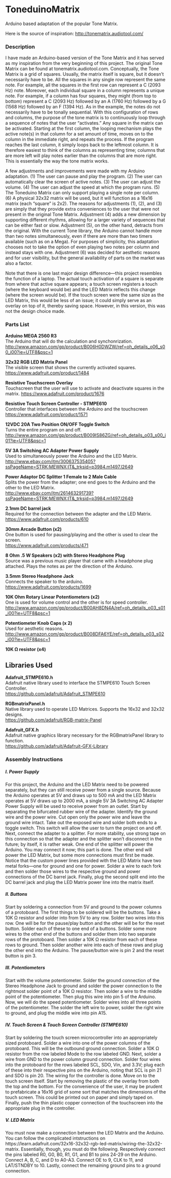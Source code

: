 <h1>ToneduinoMatrix</h1>

Arduino based adaptation of the popular Tone Matrix.

Here is the source of inspiration: http://tonematrix.audiotool.com/

<h3>Description</h3>

I have made an Arduino-based version of the Tone Matrix and it has served as my inspiration from the very beginning of this project. The original Tone Matrix can be found at tonematrix.audiotool.com. Conceptually, the Tone Matrix is a grid of squares. Usually, the matrix itself is square, but it doesn’t necessarily have to be. All the squares in any single row represent the same note. For example, all the squares in the first row can represent a C (2093 Hz) note. Moreover, each individual square in a column represents a unique note. For example, if a column has four squares, they might (from top to bottom) represent a C (2093 Hz) followed by an A (1760 Hz) followed by a G (1568 Hz) followed by an F (1394 Hz). As in the example, the notes do not necessarily have to be tonally sequential. With this configuration of rows and columns, the purpose of the tone matrix is to continuously loop through a sequence of notes that the user “activates.” Any square in the matrix can be activated. Starting at the first column, the looping mechanism plays the active note(s) in that column for a set amount of time, moves on to the column in the immediate right, and repeats the process. If the program reaches the last column, it simply loops back to the leftmost column. It is therefore easiest to think of the columns as representing time; columns that are more left will play notes earlier than the columns that are more right. This is essentially the way the tone matrix works. 

A few adjustments and improvements were made with my Arduino adaptation. (1) The user can pause and play the program. (2) The user can automatically clear the screen of active notes. (3) The user can adjust the volume. (4) The user can adjust the speed at which the program runs. (5) The Toneduino Matrix can only support playing a single note per column. (6) A physical 32x32 matrix will be used, but it will function as a 16x16 matrix (each “square” is 2x2). The reasons for adjustments (1), (2), and (3) are simply that they provide extra conveniences to the user that were not present in the original Tone Matrix. Adjustment (4) adds a new dimension by supporting different rhythms, allowing for a larger variety of sequences that can be either fast or slow. Adjustment (5), on the other hand, detracts from the original. With the current Tone library, the Arduino cannot handle more than two notes simultaneously, even if there are more than two timers available (such as on a Mega). For purposes of simplicity, this adaptation chooses not to take the option of even playing two notes per column and instead stays with one. Adjustment (6) was decided for aesthetic reasons and for user visibility, but the general availability of parts on the market was also a factor.

Note that there is one last major design difference—this project resembles the function of a laptop. The actual touch activation of a square is separate from where that active square appears; a touch screen registers a touch (where the keyboard would be) and the LED Matrix reflects this change (where the screen would be). If the touch screen were the same size as the LED Matrix, this would be less of an issue; it could simply serve as an overlay on top of it, thereby saving space. However, in this version, this was not the design choice made.

<h3>Parts List</h3>

<b>Arduino MEGA 2560 R3</b><br>
The Arduino that will do the calculation and synchonrization.<br>
http://www.amazon.com/gp/product/B006H0DWZW/ref=oh_details_o06_s00_i00?ie=UTF8&psc=1

<b>32x32 RGB LED Matrix Panel</b><br>
The visible screen that shows the currently activated squares.<br>
https://www.adafruit.com/product/1484

<b>Resistive Touchscreen Overlay</b><br>
Touchscreen that the user will use to activate and deactivate squares in the matrix.
https://www.adafruit.com/product/1676

<b>Resistive Touch Screen Controller - STMPE610</b><br>
Controller that interfaces between the Arduino and the touchscreen<br>
https://www.adafruit.com/product/1571


<b>12VDC 20A Two Position ON/OFF Toggle Switch</b><br>
Turns the entire program on and off.<br>
http://www.amazon.com/gp/product/B009IS86ZG/ref=oh_details_o03_s00_i01?ie=UTF8&psc=1

<b>5V 3A Switching AC Adapter Power Supply</b><br>
Used to simultaneously power the Arduino and the LED Matrix.<br>
http://www.ebay.com/itm/300637535405?ssPageName=STRK:MEWNX:IT&_trksid=p3984.m1497.l2649

<b>Power Adaptor DC Splitter 1 Female to 2 Male Cable</b><br>
Splits the power from the adapter; one end goes to the Arduino and the other to the LED Matrix.<br>
http://www.ebay.com/itm/261463291739?ssPageName=STRK:MEWNX:IT&_trksid=p3984.m1497.l2649

<b>2.1mm DC barrel jack</b><br>
Required for the connection between the adapter and the LED Matrix.<br>
https://www.adafruit.com/products/610

<b>30mm Arcade Button (x2)</b><br>
One button is used for pausing/playing and the other is used to clear the screen.<br>
https://www.adafruit.com/products/471<br>

<b>8 Ohm .5 W Speakers (x2) with Stereo Headphone Plug</b><br>
Source was a previous music player that came with a headphone plug attached. Plays the notes as per the direction of the Arduino.<br>

<b>3.5mm Stereo Headphone Jack</b><br>
Connects the speaker to the arduino.<br>
https://www.adafruit.com/products/1699


<b>10K Ohm Rotary Linear Potentiometers (x2)</b><br>
One is used for volume control and the other is for speed controller.<br>
http://www.amazon.com/gp/product/B00AH8DN4A/ref=oh_details_o03_s01_i00?ie=UTF8&psc=1

<b>Potentiometer Knob Caps (x 2)</b><br>
Used for aesthetic reasons.<br>
http://www.amazon.com/gp/product/B008DFA6YE/ref=oh_details_o03_s02_i00?ie=UTF8&psc=1

<b>10K Ω resistor (x4)</b><br>

<h2>Libraries Used</h2>

<b>Adafruit_STMPE610.h</b><br>
Adafruit native library used to interface the STMPE610 Touch Screen Controller.<br>
https://github.com/adafruit/Adafruit_STMPE610

<b>RGBmatrixPanel.h</b><br>
Native library used to operate LED Matrices. Supports the 16x32 and 32x32 designs.<br>
https://github.com/adafruit/RGB-matrix-Panel

<b>Adafruit_GFX.h</b><br>
Adafruit native graphics library necessary for the RGBmatrixPanel library to function.<br>
https://github.com/adafruit/Adafruit-GFX-Library

<h3>Assembly Instructions</h3>

<h5>I. Power Supply</h5>

For this project, the Arduino and the LED Matrix need to be powered separately, but they can still receive power from a single source. Because the Arduino operates at 5V and draws up to 500 mA and the LED Matrix operates at 5V draws up to 2000 mA, a single 5V 3A Switching AC Adapter Power Supply will be used to receive power from an outlet. Start by separating the bifurcated rubber wire of the adapter. Identify the ground wire and the power wire. Cut open only the power wire and leave the ground wire intact. Take out the exposed wire and solder both ends to a toggle switch. This switch will allow the user to turn the project on and off. Next, connect the adapter to a splitter. For more stability, use strong tape on this connection so that the adapter and the splitter won’t disconnect in the future; by itself, it is rather weak. One end of the splitter will power the Arduino. You may connect it now; this part is done. The other end will power the LED Matrix, but some more connections must first be made. Notice that the custom power lines provided with the LED Matrix have two metal forks—one for ground and one for power. Solder a wire to each fork and then solder those wires to the respective ground and power connections of the DC barrel jack. Finally, plug the second split end into the DC barrel jack and plug the LED Matrix power line into the matrix itself.

<h5>II. Buttons</h5>
Start by soldering a connection from 5V and ground to the power columns of a protoboard. The first things to be soldered will be the buttons. Take a 10K Ω resistor and solder into from 5V to any row. Solder two wires into this row. One will be for the pause/play button and the other will be for the reset button. Solder each of these to one end of a buttons. Solder some more wires to the other end of the buttons and solder them into two separate rows of the protoboard. Then solder a 10K Ω resistor from each of these rows to ground. Then solder another wire into each of these rows and plug the other end into the Arduino. The pause/button wire is pin 2 and the reset button is pin 3. 

<h5>III. Potentiometers</h5>
Start with the volume potentiometer. Solder the ground connection of the Stereo Headphone Jack to ground and solder the power connection to the rightmost solder point of a 10K Ω resistor. Then solder a wire to the middle point of the potentiometer. Then plug this wire into pin 5 of the Arduino. Now, we will do the speed potentiometer. Solder wires into all three points of the potentiometer. The solder the left wire to power, solder the right wire to ground, and plug the middle wire into pin A15.

<h5>IV. Touch Screen & Touch Screen Controller (STMPE610)</h5>
Start by soldering the touch screen microcontroller into an appropriately sized protoboard. Solder a wire into one of the power columns of the protoboard. This will be the outbound ground connection. Solder a 10K Ω resistor from the row labeled Mode to the row labeled GND. Next, solder a wire from GND to the power column ground connection. Solder four wires into the protoboard for the rows labeled SCL, SDO, Vin, and 3.3V; plug each of these into their respective pins on the Arduino, noting that SCL is pin 21 and SDO is pin 20. The wiring for the controller is done. Move on to the touch screen itself. Start by removing the plastic of the overlay from both the top and the bottom. For the convenience of the user, it may be prudent to prefabricate a 16x16 grid of some sort that matches the dimensions of the touch screen. This could be printed out on paper and simply taped on. Finally, push the thin plastic copper connection of the touchscreen into the appropriate plug in the controller.

<h5>V. LED Matrix</h5>
You must now make a connection between the LED Matrix and the Arduino. You can follow the complicated intstructions on https://learn.adafruit.com/32x16-32x32-rgb-led-matrix/wiring-the-32x32-matrix. Essentially, though, you must do the following. Respectively connect the pins labeled R0, G0, B0, R1, G1, and B1 to pins 24-29 on the Arduino. Connect A, B, C, and D to A0-A3. Connect OE to 9, CLK to 11, and LAT/STNDBY to 10. Lastly, connect the remaining ground pins to a ground connection.

